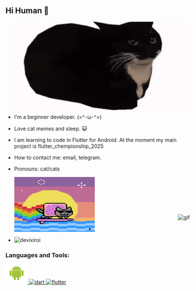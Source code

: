 ## Hi Human 👋

<img align="right" alt="gif" width="500" height="250" src="https://github.com/devIXiroI/devIXiroI/blob/main/maxwell-%D0%BC%D0%B0%D0%BA%D1%81%D0%B2%D0%B5%D0%BB.gif">

- I'm a beginner developer.  (=^･ω･^=)

- Love cat memes and sleep. 😺

- I am learning to code in Flutter for Android. At the moment my main project is flutter_chempionship_2025

- How to contact me: email, telegram.

- Pronouns: cat/cats

 
  <img align="left" alt="gif" width="220" height="150" src="https://github.com/devIXiroI/devIXiroI/blob/main/aq38c844r6771.gif">

ㅤ

ㅤ


ㅤㅤㅤ
<p>&nbsp;<img align="right" alt="gif" height="193" src="https://github-readme-stats.vercel.app/api?username=devixiroi&show_icons=true&locale=en" alt="devixiroi" /></p>














- 
- <p align="left"> <img height="23" src="https://komarev.com/ghpvc/?username=devixiroi&label=Profile%20views&color=0e75b6&style=flat" alt="devixiroi" /> </p>
<h3 align="left">Languages and Tools:</h3>
 <p align="left"> <a href="https://developer.android.com" target="_blank" rel="noreferrer"> <img src="https://raw.githubusercontent.com/devicons/devicon/master/icons/android/android-original-wordmark.svg" alt="android" width="60" height="53"/> </a> <a href="https://dart.dev" target="_blank" rel="noreferrer"> <img src="https://www.vectorlogo.zone/logos/dartlang/dartlang-icon.svg" alt="dart" width="60" height="53"/> </a> <a href="https://flutter.dev" target="_blank" rel="noreferrer"> <img src="https://www.vectorlogo.zone/logos/flutterio/flutterio-icon.svg" alt="flutter" width="60" height="53"/> </a> </p>
